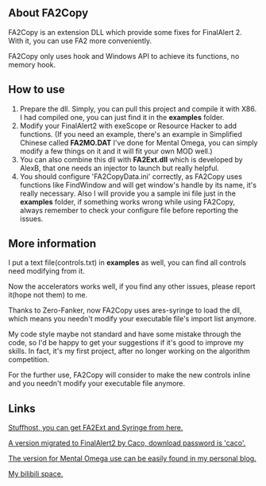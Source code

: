 ## About FA2Copy
FA2Copy is an extension DLL which provide some fixes for FinalAlert 2. With it, you can use FA2 more conveniently.

FA2Copy only uses hook and Windows API to achieve its functions, no memory hook.

## How to use
1. Prepare the dll. Simply, you can pull this project and compile it with X86. I had compiled one, you can just find it in the **examples** folder.
2. Modify your FinalAlert2 with exeScope or Resource Hacker to add functions. (If you need an example, there's an example in Simplified Chinese called **FA2MO.DAT** I've done for Mental Omega, you can simply modify a few things on it and it will fit your own MOD well.)
3. You can also combine this dll with **FA2Ext.dll** which is developed by AlexB, that one needs an injector to launch but really helpful.
4. You should configure 'FA2CopyData.ini' correctly, as FA2Copy uses functions like FindWindow and will get window's handle by its name, it's really necessary. Also I will provide you a sample ini file just in the **examples** folder, if something works wrong while using FA2Copy, always remember to check your configure file before reporting the issues.

## More information
I put a text file(controls.txt) in **examples** as well, you can find all controls need modifying from it.

Now the accelerators works well, if you find any other issues, please report it(hope not them) to me.

Thanks to Zero-Fanker, now FA2Copy uses ares-syringe to load the dll, which means you needn't modify your executable file's import list anymore.

My code style maybe not standard and have some mistake through the code, so I'd be happy to get your suggestions if it's good to improve my skills. In fact, it's my first project, after no longer working on the algorithm competition.

For the further use, FA2Copy will consider to make the new controls inline and you needn't modify your executable file anymore.

## Links
[Stuffhost, you can get FA2Ext and Syringe from here.](http://www.stuffhost.de/ares/)

[A version migrated to FinalAlert2 by Caco, download password is 'caco'.](https://pan.baidu.com/s/1KiJFochCFo9JJpCBYCRDIg)

[The version for Mental Omega use can be easily found in my personal blog.](https://secsome.github.io/post/00002/)

[My bilibili space.](https://space.bilibili.com/143748001)
